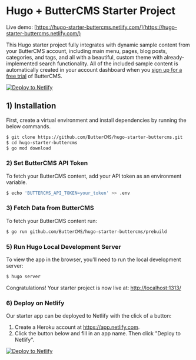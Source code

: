 # Hugo + ButterCMS Starter Project

Live demo: [https://hugo-starter-buttercms.netlify.com/](https://hugo-starter-buttercms.netlify.com/) 

This Hugo starter project fully integrates with dynamic sample content from your ButterCMS account, including main menu, pages, blog posts, categories, and tags, and all with a beautiful, custom theme with already-implemented search functionality. All of the included sample content is automatically created in your account dashboard when you 
[sign up for a free trial](https://buttercms.com/join/) of ButterCMS.

[![Deploy to Netlify](https://www.netlify.com/img/deploy/button.svg)](https://app.netlify.com/start/deploy?repository=https://github.com/ButterCMS/hugo-starter-buttercms#BUTTERCMS_API_TOKEN=Your_ButterCMS_Token_Here)


## 1) Installation

First, create a virtual environment and install dependencies by running the 
below commands.

```bash
$ git clone https://github.com/ButterCMS/hugo-starter-buttercms.git
$ cd hugo-starter-buttercms
$ go mod download 
```

### 2) Set ButterCMS API Token

To fetch your ButterCMS content, add your API token as an environment variable. 

```bash
$ echo 'BUTTERCMS_API_TOKEN=your_token' >> .env
```

### 3) Fetch Data from ButterCMS

To fetch your ButterCMS content run:

```bash
$ go run github.com/ButterCMS/hugo-starter-buttercms/prebuild
```

### 5) Run Hugo Local Development Server

To view the app in the browser, you'll need to run the local development server:

```bash
$ hugo server
```

Congratulations! Your starter project is now live at: [http://localhost:1313/](http://localhost:1313/)

### 6) Deploy on Netlify

Our starter app can be deployed to Netlify with the click of a button:

1. Create a Heroku account at https://app.netlify.com.
2. Click the button below and fill in an app name. Then click "Deploy to Netlify".

[![Deploy to Netlify](https://www.netlify.com/img/deploy/button.svg)](https://app.netlify.com/start/deploy?repository=https://github.com/ButterCMS/hugo-starter-buttercms#BUTTERCMS_API_TOKEN=Your_ButterCMS_Token_Here)
